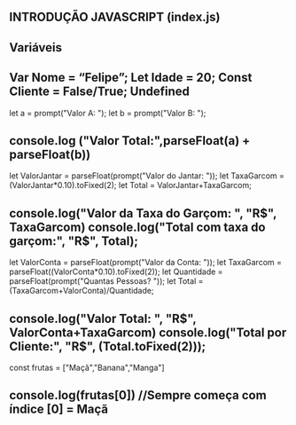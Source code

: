 ## INTRODUÇÃO JAVASCRIPT (index.js)

## Variáveis

Var Nome = “Felipe”;
Let Idade = 20;
Const Cliente = False/True;
Undefined 
---
let a = prompt("Valor A: ");
let b = prompt("Valor B: ");

console.log ("Valor Total:",parseFloat(a) + parseFloat(b))
---
let ValorJantar = parseFloat(prompt("Valor do Jantar: "));
let TaxaGarcom = (ValorJantar*0.10).toFixed(2);
let Total = ValorJantar+TaxaGarcom;

console.log("Valor da Taxa do Garçom: ", "R$", TaxaGarcom)
console.log("Total com taxa do garçom:", "R$", Total);
---
let ValorConta = parseFloat(prompt("Valor da Conta: "));
let TaxaGarcom = parseFloat((ValorConta*0.10).toFixed(2));
let Quantidade = parseFloat(prompt("Quantas Pessoas? "));
let Total = (TaxaGarcom+ValorConta)/Quantidade;

console.log("Valor Total: ", "R$", ValorConta+TaxaGarcom)
console.log("Total por Cliente:", "R$", (Total.toFixed(2)));
---
const frutas = ["Maçã","Banana","Manga"]

console.log(frutas[0])
//Sempre começa com índice [0] = Maçã
---